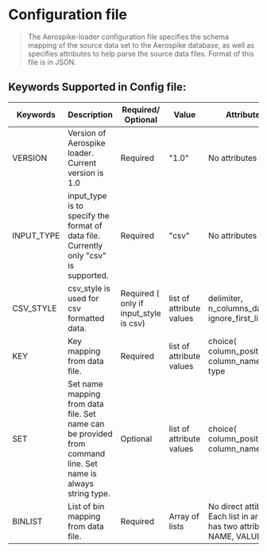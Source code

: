 # Configuration file
  > The Aerospike-loader configuration file specifies the schema mapping of the source data set to the Aerospike database, as well as specifies attributes to help parse the source data files.
Format of this file is in JSON.

## Keywords Supported in Config file:

| Keywords   | Description                                                                                                  | Required/ Optional                     | Value                    | Attributes                                                                |
|------------|--------------------------------------------------------------------------------------------------------------|----------------------------------------|--------------------------|---------------------------------------------------------------------------|
| VERSION    | Version of Aerospike loader. Current version is 1.0                                                          | Required                               | "1.0"                    | No attributes                                                             |
| INPUT_TYPE | input_type is to specify the format of data file. Currently only "csv" is supported.                         | Required                               | "csv"                    | No attributes                                                             |
| CSV_STYLE  | csv_style is used for csv formatted data.                                                                    | Required ( only if input_style is csv) | list of attribute values | delimiter, n_columns_datafile, ignore_first_line                          |
| KEY        | Key mapping from data file.                                                                                  | Required                               | list of attribute values | choice( column_position, column_name), type                               |
| SET        | Set name mapping from data file. Set name can be provided from command line. Set name is always string type. | Optional                               | list of attribute values | choice( column_position, column_name)                                     |
| BINLIST    |  List of bin mapping  from data file.                                                                        | Required                               | Array of lists           | No direct attibutes. Each list in array has two attributes: NAME, VALUE . |

